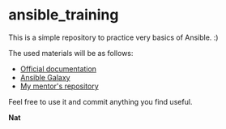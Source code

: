 # ansible_training

This is a simple repository to practice very basics of Ansible. :)

The used materials will be as follows:

- [Official documentation](https://docs.ansible.com/)
- [Ansible Galaxy](https://galaxy.ansible.com/ui/standalone/roles/TychoBrouwer/lighttpd/documentation/)
- [My mentor's repository](https://github.com/pawelpiwosz/AnsibleFirstSteps)

Feel free to use it and commit anything you find useful.

**Nat**